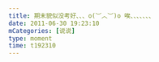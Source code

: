```yaml
---
title: 期末貌似没考好、、、o(︶︿︶)o 唉、、、、、、、
date: 2011-06-30 19:23:10
mCategories: [说说]
type: moment
time: t192310
---
```



